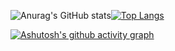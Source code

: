 ![Anurag's GitHub stats](https://github-readme-stats.vercel.app/api?username=UnendingGlory&show_icons=true&theme=buefy)[![Top Langs](https://github-readme-stats.vercel.app/api/top-langs/?username=UnendingGlory&layout=compact&theme=buefy&langs_count=10)](https://github.com/anuraghazra/github-readme-stats)

[![Ashutosh's github activity graph](https://activity-graph.herokuapp.com/graph?username=UnendingGlory&theme=minimal)](https://github.com/ashutosh00710/github-readme-activity-graph)
